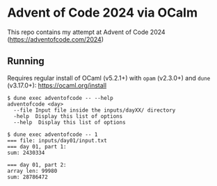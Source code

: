 # Advent of Code 2024 via OCalm

This repo contains my attempt at Advent of Code 2024 (<https://adventofcode.com/2024>)

## Running

Requires regular install of OCaml (v5.2.1+) with `opam` (v2.3.0+)
and `dune` (v3.17.0+): <https://ocaml.org/install>

```console
$ dune exec adventofcode -- --help
adventofcode <day>
  --file Input file inside the inputs/dayXX/ directory
  -help  Display this list of options
  --help  Display this list of options
```

```console
$ dune exec adventofcode -- 1
=== file: inputs/day01/input.txt
=== day 01, part 1:
sum: 2430334

=== day 01, part 2:
array len: 99980
sum: 28786472
```
